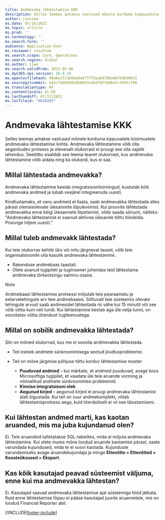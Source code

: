 ```yaml
---
title: Andmevaka lähtestamise KKK
description: Selles teemas antakse vastused mõnele korduma kippuvatele küsimustele andmevaka lähtestamise kohta.
author: jinniew
ms.date: 07/16/2021
ms.topic: article
ms.prod: ''
ms.technology: ''
ms.search.form: ''
audience: Application User
ms.reviewer: roschlom
ms.search.scope: Core, Operations
ms.search.region: Global
ms.author: jiwo
ms.search.validFrom: 2021-05-06
ms.dyn365.ops.version: 10.0.15
ms.openlocfilehash: 90abe1fc3e84e0a9777f3eabd790a4b7e9b509c5
ms.sourcegitcommit: e42c7dd495829b0853cebdf827b86a7cf655cf86
ms.translationtype: HT
ms.contentlocale: et-EE
ms.lasthandoff: 07/17/2021
ms.locfileid: "6638263"
---
```

# <a name="data-mart-resets-faq"></a>Andmevaka lähtestamise KKK

Selles teemas antakse vastused mõnele korduma kippuvatele küsimustele andmevaka lähtestamise kohta. Andmevaka lähtestamine võib olla aeganõudev protsess ja olenevalt olukorrast ei pruugi see olla vajalik lahendus. Seetõttu sisaldab see teema teavet olukorrast, kus andmevaka lähtestamine võib aidata ning ka olukordi, kus ei saa.

## <a name="what-is-a-data-mart-reset"></a>Millal lähtestada andmevakka?

Andmevaka lähtestamine keelab integratsioonitoimingud, kustutab kõik andmevaka andmed ja lubab seejärel integreeruda uuesti.

Kindlustamaks, et vanu andmeid ei lisata, saab andmevakka lähtestada alles pärast olemasolevate ülesannete lõpuleviimist. Kui proovite lähtestada andmevakka enne kõigi ülesannete lõpetamist, võite saada sõnumi, näiteks: "Andmevaka lähtestamist ei saanud aktiivse ülesande tõttu töödelda. Proovige hiljem uuesti.”

## <a name="when-do-i-have-to-do-a-data-mart-reset"></a>Millal tuleb andmevakk lähtestada?

Kui teie olukorras kehtib üks või mitu järgnevat lauset, võib teie organisatsioonile olla kasulik andmevaka lähtestamine.

- Rakenduse andmebaas taastati.
- Olete avanud tugipileti ja tugiinsener juhendas teid lähtestama andmevaka tõrkeotsingu sammu osana.
 
> [!NOTE]
> Andmebaasi lähtestamise protsessi mõjutab teie pearaamatu ja eelarvetehingute arv teie andmebaasis. Sõltuvalt teie süsteemis olevate tehingute arvust saab andmesidet lähtestada nii vähe kui 15 minutit või see võib võtta kuni neli tundi. Kui lähtestamine kestab aga üle nelja tunni, on soovitatav võtta ühendust tugiteenustega.
 
## <a name="when-is-a-data-mart-reset-inappropriate"></a>Millal on sobilik andmevakka lähtestada?

Siin on mõned olukorrad, kus me ei soovita andmevakka lähtestada.

- Teil esineb andmete sünkroonimisega seotud jõudlusprobleeme.
- Teil on mõne järgmise põhjuse tõttu korduv lähtestamise muster.

    - **Puuduvad andmed** – kui märkate, et andmed puuduvad, avage koos Microsoftiga tugipilet, et vaadata üle teie aruande vorming ja võimalikud andmete sünkroonimise probleemid.
    - **Kinnise integratsiooni olek**
    - **Aegunud kirjed** – aegunud kirjed ei pruugi andmevaka lähtestamist alati õigustada. Kui teil on suur andmekomplekt, võtab lähtestamisprotsess aega, kuid tõenäoliselt ei vii see täiustamiseni.

## <a name="if-i-reset-the-data-mart-will-i-lose-reports-that-ive-already-designed"></a>Kui lähtestan andmed marti, kas kaotan aruanded, mis ma juba kujundanud olen?

Ei. Teie aruandeid talletatakse SQL-tabelites, mida ei mõjuta andmevaka lähtestamine. Kui olete mures mõne loodud aruande kaotamise pärast, saate varundada kujundused, mida te ei soovi kaotada. Kujunduste varundamiseks avage aruandekujundaja ja minge **Ettevõtte \> Ettevõtted \> Koosteüksused \> Eksport**.
 
## <a name="do-all-users-have-to-exit-the-system-before-i-can-reset-the-data-mart"></a>Kas kõik kasutajad peavad süsteemist väljuma, enne kui ma andmevakka lähtestan?

Ei. Kasutajad saavad andmevaka lähtestamise ajal süsteemiga tööd jätkata. Kuid enne lähtestamise lõppu ei pääse kasutajad juurde aruannetele, mis on loodud Financial Reporter abil.

[!INCLUDE[footer-include](../../../includes/footer-banner.md)]
